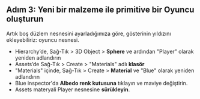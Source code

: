 ## Adım 3: Yeni bir malzeme ile primitive bir Oyuncu oluşturun

Artık boş düzlem nesnesini ayarladığımıza göre, gösterinin yıldızını ekleyebiliriz: oyuncu nesnesi.

- Hierarchy’de, Sağ-Tık > 3D Object > **Sphere** ve ardından "Player" olarak yeniden adlandırın
- Assets’de Sağ-Tık > Create > "Materials" adlı **klasör**
- "Materials" içinde, Sağ-Tık > Create > **Material** ve "Blue" olarak yeniden adlandırın
- Blue inspector'da **Albedo renk kutusuna** tıklayın ve maviye değiştirin.
- Assets  materyali Player nesnesine **sürükleyin**.
